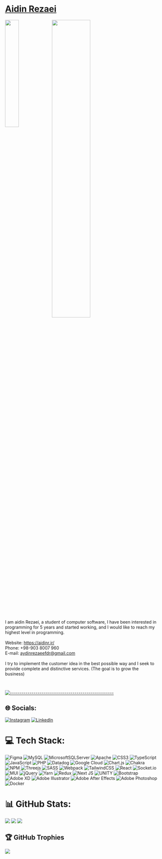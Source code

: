 # <a href='https://aidinr.ir/'>Aidin Rezaei</a> <br> 
<img align="left" width="30%" src="https://aidinr.ir/old/img/02.png">
<img  width="50%" src="https://aidinr.ir/files/media/aidin_github4.svg">

 I am aidin Rezaei, a student of computer software, I have been interested in programming for 5 years and started working, and I would like to reach my highest level in programming.<br><br>
 Website:   <a href='https://aidinr.ir/'>https://aidinr.ir/</a> <br>
 Phone:     +98-903 8007 960<br>
 E-mail:    aydinrezaeefdr@gmail.com<br><br>
 I try to implement the customer idea in the best possible way and I seek to provide complete and distinctive services. (The goal is to grow the business)<br>


<br clear="left"/>

[![-----------------------------------------------------](https://raw.githubusercontent.com/andreasbm/readme/master/assets/lines/colored.png)](#table-of-contents)

<!-- 
### <img width="50px" src="https://github.githubassets.com/images/mona-loading-dark.gif">Languages and Tools:
<p align="center">
  
  <img width="15%" src="https://www.vectorlogo.zone/logos/javascript/javascript-ar21.svg">
  <img width="15%" src="https://www.vectorlogo.zone/logos/reactjs/reactjs-ar21.svg">
  <img width="15%" src="https://www.vectorlogo.zone/logos/getbootstrap/getbootstrap-ar21.svg">
  <img width="15%" src="https://www.vectorlogo.zone/logos/nodejs/nodejs-ar21.svg">
  <img width="15%" src="https://www.vectorlogo.zone/logos/npmjs/npmjs-ar21.svg">
  <img width="15%" src="https://www.vectorlogo.zone/logos/yarnpkg/yarnpkg-ar21.svg">
  <br>
    <img width="15%" src="https://www.vectorlogo.zone/logos/php/php-ar21.svg">
    <img width="15%" src="https://www.vectorlogo.zone/logos/mysql/mysql-ar21.svg">
    <img width="15%" src="https://www.vectorlogo.zone/logos/w3_css/w3_css-ar21.svg">
    <img width="15%" src="https://www.vectorlogo.zone/logos/w3_html5/w3_html5-ar21.svg">
    <img width="15%" src="https://www.vectorlogo.zone/logos/sass-lang/sass-lang-ar21.svg">
    <img width="15%" src="https://www.vectorlogo.zone/logos/typescriptlang/typescriptlang-ar21.svg">
  </p>
 -->
<!-- <p align="center">
<a href="https://github.com/aidin-rezaei">
  
 ![Anurag's GitHub stats](https://github-readme-stats.vercel.app/api?username=aidin-rezaei&show_icons=true&theme=radical)
 ![Top Langs](https://github-readme-stats.vercel.app/api/top-langs/?username=aidin-rezaei&theme=radical)
</a>
</p> -->







## 🌐 Socials:
[![Instagram](https://img.shields.io/badge/Instagram-%23E4405F.svg?logo=Instagram&logoColor=white)](https://instagram.com/aidinr.ir) [![LinkedIn](https://img.shields.io/badge/LinkedIn-%230077B5.svg?logo=linkedin&logoColor=white)](https://linkedin.com/in/aidinr) 

# 💻 Tech Stack:

![Figma](https://img.shields.io/badge/figma-%23F24E1E.svg?style=for-the-badge&logo=figma&logoColor=white) ![MySQL](https://img.shields.io/badge/mysql-%2300f.svg?style=for-the-badge&logo=mysql&logoColor=white) ![MicrosoftSQLServer](https://img.shields.io/badge/Microsoft%20SQL%20Sever-CC2927?style=for-the-badge&logo=microsoft%20sql%20server&logoColor=white) ![Apache](https://img.shields.io/badge/apache-%23D42029.svg?style=for-the-badge&logo=apache&logoColor=white) ![CSS3](https://img.shields.io/badge/css3-%231572B6.svg?style=for-the-badge&logo=css3&logoColor=white) ![TypeScript](https://img.shields.io/badge/typescript-%23007ACC.svg?style=for-the-badge&logo=typescript&logoColor=white) ![JavaScript](https://img.shields.io/badge/javascript-%23323330.svg?style=for-the-badge&logo=javascript&logoColor=%23F7DF1E) ![PHP](https://img.shields.io/badge/php-%23777BB4.svg?style=for-the-badge&logo=php&logoColor=white) ![Datadog](https://img.shields.io/badge/datadog-%23632CA6.svg?style=for-the-badge&logo=datadog&logoColor=white) ![Google Cloud](https://img.shields.io/badge/Google%20Cloud-%234285F4.svg?style=for-the-badge&logo=google-cloud&logoColor=white) ![Chart.js](https://img.shields.io/badge/chart.js-F5788D.svg?style=for-the-badge&logo=chart.js&logoColor=white) ![Chakra](https://img.shields.io/badge/chakra-%234ED1C5.svg?style=for-the-badge&logo=chakraui&logoColor=white) ![NPM](https://img.shields.io/badge/NPM-%23000000.svg?style=for-the-badge&logo=npm&logoColor=white) ![Threejs](https://img.shields.io/badge/threejs-black?style=for-the-badge&logo=three.js&logoColor=white) ![SASS](https://img.shields.io/badge/SASS-hotpink.svg?style=for-the-badge&logo=SASS&logoColor=white) ![Webpack](https://img.shields.io/badge/webpack-%238DD6F9.svg?style=for-the-badge&logo=webpack&logoColor=black) ![TailwindCSS](https://img.shields.io/badge/tailwindcss-%2338B2AC.svg?style=for-the-badge&logo=tailwind-css&logoColor=white) ![React](https://img.shields.io/badge/react-%2320232a.svg?style=for-the-badge&logo=react&logoColor=%2361DAFB) ![Socket.io](https://img.shields.io/badge/Socket.io-black?style=for-the-badge&logo=socket.io&badgeColor=010101) ![MUI](https://img.shields.io/badge/MUI-%230081CB.svg?style=for-the-badge&logo=material-ui&logoColor=white) ![jQuery](https://img.shields.io/badge/jquery-%230769AD.svg?style=for-the-badge&logo=jquery&logoColor=white) ![Yarn](https://img.shields.io/badge/yarn-%232C8EBB.svg?style=for-the-badge&logo=yarn&logoColor=white) ![Redux](https://img.shields.io/badge/redux-%23593d88.svg?style=for-the-badge&logo=redux&logoColor=white) ![Next JS](https://img.shields.io/badge/Next-black?style=for-the-badge&logo=next.js&logoColor=white) ![UNITY](https://img.shields.io/badge/Unity-%2320232a.svg?style=for-the-badge&logo=unity&logoColor=white) ![Bootstrap](https://img.shields.io/badge/bootstrap-%23563D7C.svg?style=for-the-badge&logo=bootstrap&logoColor=white) ![Adobe XD](https://img.shields.io/badge/Adobe%20XD-470137?style=for-the-badge&logo=Adobe%20XD&logoColor=#FF61F6) ![Adobe Illustrator](https://img.shields.io/badge/adobeillustrator-%23FF9A00.svg?style=for-the-badge&logo=adobeillustrator&logoColor=white) ![Adobe After Effects](https://img.shields.io/badge/Adobe%20After%20Effects-9999FF.svg?style=for-the-badge&logo=Adobe%20After%20Effects&logoColor=white) ![Adobe Photoshop](https://img.shields.io/badge/adobephotoshop-%2331A8FF.svg?style=for-the-badge&logo=adobephotoshop&logoColor=white) ![Docker](https://img.shields.io/badge/docker-%230db7ed.svg?style=for-the-badge&logo=docker&logoColor=white)
# 📊 GitHub Stats:
![](https://github-readme-stats.vercel.app/api?username=aidin-rezaei&theme=dark&hide_border=true&include_all_commits=true&count_private=true)
![](https://github-readme-streak-stats.herokuapp.com/?user=aidin-rezaei&theme=dark&hide_border=true)
![](https://github-readme-stats.vercel.app/api/top-langs/?username=aidin-rezaei&theme=dark&hide_border=true&include_all_commits=true&count_private=true&layout=compact)

## 🏆 GitHub Trophies
![](https://github-profile-trophy.vercel.app/?username=aidin-rezaei&theme=flat&no-frame=true&no-bg=true&margin-w=4)
